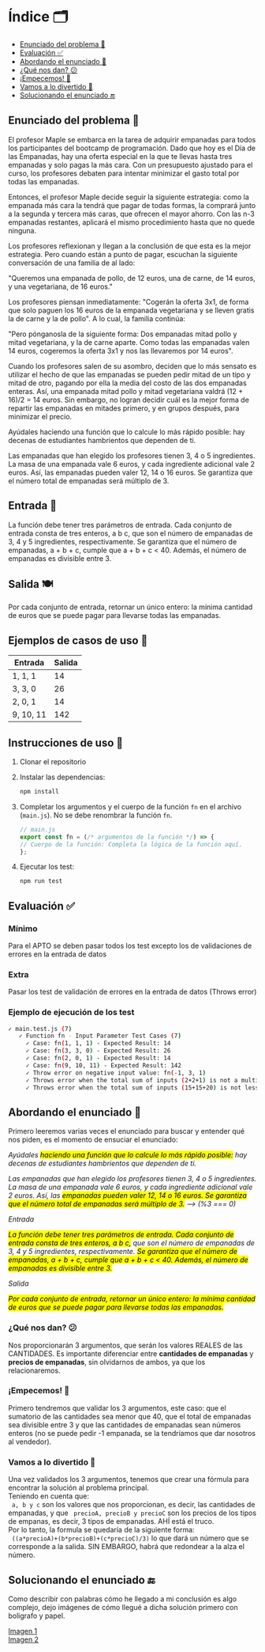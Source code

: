 # Índice :card_index_dividers:
* <a href="## Enunciado del problema :dumpling:">Enunciado del problema :dumpling:</a>
* <a href="## Evaluación :white_check_mark:">Evaluación :white_check_mark:</a>
* <a href="## Abordando el enunciado :memo:">Abordando el enunciado :memo:</a>
* <a href="### ¿Qué nos dan? :confused:">¿Qué nos dan? :confused:</a>
* <a href="### ¡Empecemos! :checkered_flag:">¡Empecemos! :checkered_flag:</a>
* <a href="### Vamos a lo divertido :star2:">Vamos a lo divertido :star2:</a>
* <a href="## Solucionando el enunciado :end:">Solucionando el enunciado :end:</a>



## Enunciado del problema :dumpling:
El profesor Maple se embarca en la tarea de adquirir empanadas para todos los participantes del bootcamp de programación. Dado que hoy es el Día de las Empanadas,  hay una oferta especial en la que te llevas hasta tres empanadas y solo pagas la más cara. Con un presupuesto ajustado para el curso, los profesores debaten para intentar minimizar el gasto total por todas las empanadas.

Entonces, el profesor Maple decide seguir la siguiente estrategia: como la empanada más cara la tendrá que pagar de todas formas, la comprará junto a la segunda y tercera más caras, que ofrecen el mayor ahorro. Con las n-3 empanadas restantes, aplicará el mismo procedimiento hasta que no quede ninguna.

Los profesores reflexionan y llegan a la conclusión de que esta es la mejor estrategia. Pero cuando están a punto de pagar, escuchan la siguiente conversación de una familia de al lado:

"Queremos una empanada de pollo, de 12 euros, una de carne, de 14 euros, y una vegetariana, de 16 euros."

Los profesores piensan inmediatamente: "Cogerán la oferta 3x1, de forma que solo paguen los 16 euros de la empanada vegetariana y se lleven gratis la de carne y la de pollo". A lo cual, la familia continúa:

"Pero pónganosla de la siguiente forma: Dos empanadas mitad pollo y mitad vegetariana, y la de carne aparte. Como todas las empanadas valen 14 euros, cogeremos la oferta 3x1 y nos las llevaremos por 14 euros".

Cuando los profesores salen de su asombro, deciden que lo más sensato es utilizar el hecho de que las empanadas se pueden pedir mitad de un tipo y mitad de otro, pagando por ella la media del costo de las dos empanadas enteras. Así, una empanada mitad pollo y mitad vegetariana valdrá (12 + 16)/2 = 14 euros. Sin embargo, no logran decidir cuál es la mejor forma de repartir las empanadas en mitades primero, y en grupos después, para minimizar el precio.

Ayúdales haciendo una función que lo calcule lo más rápido posible: hay decenas de estudiantes hambrientos que dependen de ti.

Las empanadas que han elegido los profesores tienen 3, 4 o 5 ingredientes. La masa de una empanada vale 6 euros, y cada ingrediente adicional vale 2 euros. Así, las empanadas pueden valer 12, 14 o 16 euros. Se garantiza que el número total de empanadas será múltiplo de 3.

## Entrada :abacus:

La función debe tener tres parámetros de entrada. Cada conjunto de entrada consta de tres enteros, a b c, que son el número de empanadas de 3, 4 y 5 ingredientes, respectivamente. Se garantiza que el número de empanadas, a + b + c, cumple que a + b + c < 40. Además, el número de empanadas es divisible entre 3.

## Salida :plate_with_cutlery:

Por cada conjunto de entrada, retornar un único entero: la mínima cantidad de euros que se puede pagar para llevarse todas las empanadas.

## Ejemplos de casos de uso :eyes:

| Entrada     | Salida      |
| ----------- | ----------- |
| 1, 1, 1     | 14          |
| 3, 3, 0     | 26          |
| 2, 0, 1     | 14          |
| 9, 10, 11   | 142         |


## Instrucciones de uso :page_facing_up:

1. Clonar el repositorio
3. Instalar las dependencias:

    ```bash
    npm install
    ```

4. Completar los argumentos y el cuerpo de la función `fn` en el archivo (`main.js`). No se debe renombrar la función `fn`.

    ```javascript
    // main.js
    export const fn = (/* argumentos de la función */) => {
    // Cuerpo de la función: Completa la lógica de la función aquí.
    };
    ```

4. Ejecutar los test:
    ```bash
    npm run test
    ```

## Evaluación :white_check_mark:

### Mínimo
Para el APTO se deben pasar todos los test excepto los de validaciones de errores en la entrada de datos

### Extra
Pasar los test de validación de errores en la entrada de datos (Throws error)

### Ejemplo de ejecución de los test

```bash
✓ main.test.js (7)
   ✓ Function fn - Input Parameter Test Cases (7)
     ✓ Case: fn(1, 1, 1) - Expected Result: 14
     ✓ Case: fn(3, 3, 0) - Expected Result: 26
     ✓ Case: fn(2, 0, 1) - Expected Result: 14
     ✓ Case: fn(9, 10, 11) - Expected Result: 142
     ✓ Throw error on negative input value: fn(-1, 3, 1)
     ✓ Throws error when the total sum of inputs (2+2+1) is not a multiple of 3: fn(2, 2, 1)
     ✓ Throws error when the total sum of inputs (15+15+20) is not less than 40: fn(15, 15, 20)
```

## Abordando el enunciado :memo:
Primero leeremos varias veces el enunciado para buscar y entender qué nos piden, es el momento de ensuciar el enunciado:


<i>Ayúdales <mark>haciendo una función que lo calcule lo más rápido posible:</mark> hay decenas de estudiantes hambrientos que dependen de ti.

Las empanadas que han elegido los profesores tienen 3, 4 o 5 ingredientes. La masa de una empanada vale 6 euros, y cada ingrediente adicional vale 2 euros. Así, las <mark>empanadas pueden valer 12, 14 o 16 euros. Se garantiza que el número total de empanadas será múltiplo de 3.</mark> --> (%3 === 0)

Entrada

<mark>La función debe tener tres parámetros de entrada. Cada conjunto de entrada consta de tres enteros, a b c,</mark> que son el número de empanadas de 3, 4 y 5 ingredientes, respectivamente. <mark>Se garantiza que el número de empanadas, a + b + c, cumple que a + b + c < 40. Además, el número de empanadas es divisible entre 3.</mark>

Salida

<mark>Por cada conjunto de entrada, retornar un único entero: la mínima cantidad de euros que se puede pagar para llevarse todas las empanadas.</mark></i>

### ¿Qué nos dan? :confused:
Nos proporcionarán 3 argumentos, que serán los valores REALES de las CANTIDADES.
Es importante diferenciar entre <b>cantidades de empanadas</b> y <b>precios de empanadas</b>, sin olvidarnos de ambos, ya que los relacionaremos.

### ¡Empecemos! :checkered_flag:
Primero tendremos que validar los 3 argumentos, este caso: que el sumatorio de las cantidades sea menor que 40, que el total de empanadas sea divisible entre 3 y que las cantidades de empanadas sean números enteros (no se puede pedir -1 empanada, se la tendríamos que dar nosotros al vendedor).

### Vamos a lo divertido :star2:
Una vez validados los 3 argumentos, tenemos que crear una fórmula para encontrar la solución al problema principal.<br>
Teniendo en cuenta que:<br>
` a, b y c` son los valores que nos proporcionan, es decir, las cantidades de empanadas, y que ` precioA, precioB y precioC` son los precios de los tipos de empanas, es decir, 3 tipos de empanadas. AHÍ está el truco. <br>
Por lo tanto, la formula se quedaría de la siguiente forma:<br>
` ((a*precioA)+(b*precioB)+(c*precioC)/3)`  lo que dará un número que se corresponde a la salida. SIN EMBARGO, habrá que redondear a la alza el número.

## Solucionando el enunciado :end:
Como describir con palabras cómo he llegado a mi conclusión es algo complejo, dejo imágenes de cómo llegué a dicha solución primero con boligrafo y papel.

[Imagen 1](https://ibb.co/tXSRTwp)<br>
[Imagen 2](https://ibb.co/9N1z1Rr)